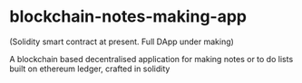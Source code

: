 # blockchain-notes-making-app
(Solidity smart contract at present. Full DApp under making)

A blockchain based decentralised application for making notes or to do lists built on ethereum ledger, crafted in solidity 

